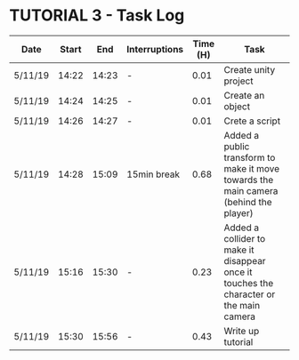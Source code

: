 # **TUTORIAL 3 - Task Log**

Date | Start | End | Interruptions | Time (H) | Task
-----|-------|-----|---------------|----------|-----
5/11/19 | 14:22 | 14:23 | - | 0.01 | Create unity project
5/11/19 | 14:24 | 14:25 | - | 0.01 | Create an object
5/11/19 | 14:26 | 14:27 | - | 0.01 | Crete a script
5/11/19 | 14:28 | 15:09 | 15min break | 0.68 | Added a public transform to make it move towards the main camera (behind the player)
5/11/19 | 15:16 | 15:30 | - | 0.23 | Added a collider to make it disappear once it touches the character or the main camera
5/11/19 | 15:30 | 15:56 | - | 0.43 | Write up tutorial